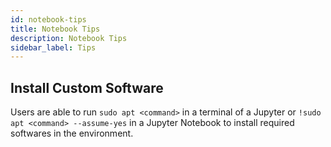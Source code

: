```yaml
---
id: notebook-tips
title: Notebook Tips
description: Notebook Tips
sidebar_label: Tips
---
```



## Install Custom Software

Users are able to run `sudo apt <command>` in a terminal of a Jupyter or `!sudo apt <command> --assume-yes` in a Jupyter Notebook to install required softwares in the environment.
